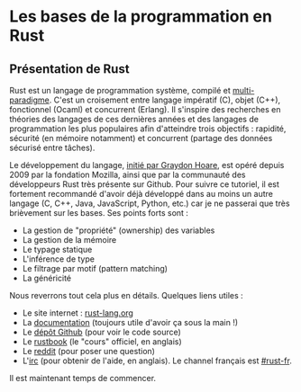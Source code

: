 # Les bases de la programmation en Rust

## Présentation de Rust

Rust est un langage de programmation système, compilé et [multi-paradigme](https://fr.wikipedia.org/wiki/Paradigme_(programmation)). C'est un croisement entre langage impératif (C), objet (C++), fonctionnel (Ocaml) et concurrent (Erlang). Il s'inspire des recherches en théories des langages de ces dernières années et des langages de programmation les plus populaires afin d'atteindre trois objectifs : rapidité, sécurité (en mémoire notamment) et concurrent (partage des données sécurisé entre tâches).

Le développement du langage, [initié par Graydon Hoare](https://www.reddit.com/r/rust/comments/27jvdt/internet_archaeology_the_definitive_endall_source/), est opéré depuis 2009 par la fondation Mozilla, ainsi que par la communauté des développeurs Rust très présente sur Github. Pour suivre ce tutoriel, il est fortement recommandé d'avoir déjà développé dans au moins un autre langage (C, C++, Java, JavaScript, Python, etc.) car je ne passerai que très brièvement sur les bases. Ses points forts sont :

-   La gestion de "propriété" (ownership) des variables
-   La gestion de la mémoire
-   Le typage statique
-   L'inférence de type
-   Le filtrage par motif (pattern matching)
-   La généricité

Nous reverrons tout cela plus en détails. Quelques liens utiles :

-   Le site internet : [rust-lang.org](http://www.rust-lang.org)
-   La [documentation](http://doc.rust-lang.org/stable/std/) (toujours utile d'avoir ça sous la main !)
-   Le [dépôt Github](https://github.com/rust-lang/rust) (pour voir le code source)
-   Le [rustbook](https://doc.rust-lang.org/stable/book/) (le "cours" officiel, en anglais)
-   Le [reddit](http://www.reddit.com/r/rust) (pour poser une question)
-   L'[irc](https://chat.mibbit.com/?server=irc.mozilla.org&channel=%23rust) (pour obtenir de l'aide, en anglais). Le channel français est [#rust-fr](https://chat.mibbit.com/?server=irc.mozilla.org&channel=%23rust-fr).
 
Il est maintenant temps de commencer.
